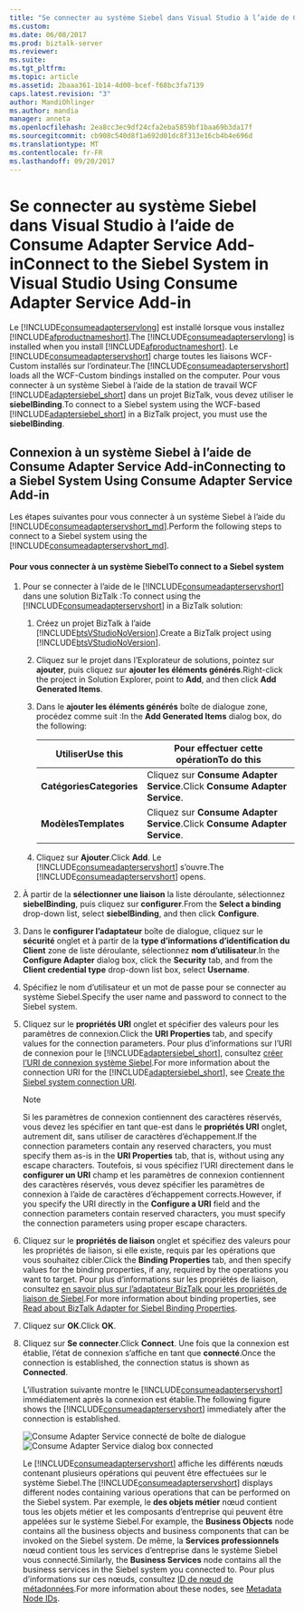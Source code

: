 ```yaml
---
title: "Se connecter au système Siebel dans Visual Studio à l’aide de Consume Adapter Service Add-in | Documents Microsoft"
ms.custom: 
ms.date: 06/08/2017
ms.prod: biztalk-server
ms.reviewer: 
ms.suite: 
ms.tgt_pltfrm: 
ms.topic: article
ms.assetid: 2baaa361-1b14-4d00-bcef-f68bc3fa7139
caps.latest.revision: "3"
author: MandiOhlinger
ms.author: mandia
manager: anneta
ms.openlocfilehash: 2ea8cc3ec9df24cfa2eba5859bf1baa69b3da17f
ms.sourcegitcommit: cb908c540d8f1a692d01dc8f313e16cb4b4e696d
ms.translationtype: MT
ms.contentlocale: fr-FR
ms.lasthandoff: 09/20/2017
---
```

# <a name="connect-to-the-siebel-system-in-visual-studio-using-consume-adapter-service-add-in"></a><span data-ttu-id="6aaa3-102">Se connecter au système Siebel dans Visual Studio à l’aide de Consume Adapter Service Add-in</span><span class="sxs-lookup"><span data-stu-id="6aaa3-102">Connect to the Siebel System in Visual Studio Using Consume Adapter Service Add-in</span></span>
<span data-ttu-id="6aaa3-103">Le [!INCLUDE[consumeadapterservlong](../../includes/consumeadapterservlong-md.md)] est installé lorsque vous installez [!INCLUDE[afproductnameshort](../../includes/afproductnameshort-md.md)].</span><span class="sxs-lookup"><span data-stu-id="6aaa3-103">The [!INCLUDE[consumeadapterservlong](../../includes/consumeadapterservlong-md.md)] is installed when you install [!INCLUDE[afproductnameshort](../../includes/afproductnameshort-md.md)].</span></span> <span data-ttu-id="6aaa3-104">Le [!INCLUDE[consumeadapterservshort](../../includes/consumeadapterservshort-md.md)] charge toutes les liaisons WCF-Custom installés sur l’ordinateur.</span><span class="sxs-lookup"><span data-stu-id="6aaa3-104">The [!INCLUDE[consumeadapterservshort](../../includes/consumeadapterservshort-md.md)] loads all the WCF-Custom bindings installed on the computer.</span></span> <span data-ttu-id="6aaa3-105">Pour vous connecter à un système Siebel à l’aide de la station de travail WCF [!INCLUDE[adaptersiebel_short](../../includes/adaptersiebel-short-md.md)] dans un projet BizTalk, vous devez utiliser le **siebelBinding**.</span><span class="sxs-lookup"><span data-stu-id="6aaa3-105">To connect to a Siebel system using the WCF-based [!INCLUDE[adaptersiebel_short](../../includes/adaptersiebel-short-md.md)] in a BizTalk project, you must use the **siebelBinding**.</span></span>  
  
## <a name="connecting-to-a-siebel-system-using-consume-adapter-service-add-in"></a><span data-ttu-id="6aaa3-106">Connexion à un système Siebel à l’aide de Consume Adapter Service Add-in</span><span class="sxs-lookup"><span data-stu-id="6aaa3-106">Connecting to a Siebel System Using Consume Adapter Service Add-in</span></span>  
 <span data-ttu-id="6aaa3-107">Les étapes suivantes pour vous connecter à un système Siebel à l’aide du [!INCLUDE[consumeadapterservshort_md](../../includes/consumeadapterservshort-md.md)].</span><span class="sxs-lookup"><span data-stu-id="6aaa3-107">Perform the following steps to connect to a Siebel system using the [!INCLUDE[consumeadapterservshort_md](../../includes/consumeadapterservshort-md.md)].</span></span>  
  
#### <a name="to-connect-to-a-siebel-system"></a><span data-ttu-id="6aaa3-108">Pour vous connecter à un système Siebel</span><span class="sxs-lookup"><span data-stu-id="6aaa3-108">To connect to a Siebel system</span></span>  
  
1.  <span data-ttu-id="6aaa3-109">Pour se connecter à l’aide de le [!INCLUDE[consumeadapterservshort](../../includes/consumeadapterservshort-md.md)] dans une solution BizTalk :</span><span class="sxs-lookup"><span data-stu-id="6aaa3-109">To connect using the [!INCLUDE[consumeadapterservshort](../../includes/consumeadapterservshort-md.md)] in a BizTalk solution:</span></span>  
  
    1.  <span data-ttu-id="6aaa3-110">Créez un projet BizTalk à l’aide [!INCLUDE[btsVStudioNoVersion](../../includes/btsvstudionoversion-md.md)].</span><span class="sxs-lookup"><span data-stu-id="6aaa3-110">Create a BizTalk project using [!INCLUDE[btsVStudioNoVersion](../../includes/btsvstudionoversion-md.md)].</span></span>  
  
    2.  <span data-ttu-id="6aaa3-111">Cliquez sur le projet dans l’Explorateur de solutions, pointez sur **ajouter**, puis cliquez sur **ajouter les éléments générés**.</span><span class="sxs-lookup"><span data-stu-id="6aaa3-111">Right-click the project in Solution Explorer, point to **Add**, and then click **Add Generated Items**.</span></span>  
  
    3.  <span data-ttu-id="6aaa3-112">Dans le **ajouter les éléments générés** boîte de dialogue zone, procédez comme suit :</span><span class="sxs-lookup"><span data-stu-id="6aaa3-112">In the **Add Generated Items** dialog box, do the following:</span></span>  
  
        |<span data-ttu-id="6aaa3-113">Utiliser</span><span class="sxs-lookup"><span data-stu-id="6aaa3-113">Use this</span></span>|<span data-ttu-id="6aaa3-114">Pour effectuer cette opération</span><span class="sxs-lookup"><span data-stu-id="6aaa3-114">To do this</span></span>|  
        |--------------|----------------|  
        |<span data-ttu-id="6aaa3-115">**Catégories**</span><span class="sxs-lookup"><span data-stu-id="6aaa3-115">**Categories**</span></span>|<span data-ttu-id="6aaa3-116">Cliquez sur **Consume Adapter Service**.</span><span class="sxs-lookup"><span data-stu-id="6aaa3-116">Click **Consume Adapter Service**.</span></span>|  
        |<span data-ttu-id="6aaa3-117">**Modèles**</span><span class="sxs-lookup"><span data-stu-id="6aaa3-117">**Templates**</span></span>|<span data-ttu-id="6aaa3-118">Cliquez sur **Consume Adapter Service**.</span><span class="sxs-lookup"><span data-stu-id="6aaa3-118">Click **Consume Adapter Service**.</span></span>|  
  
    4.  <span data-ttu-id="6aaa3-119">Cliquez sur **Ajouter**.</span><span class="sxs-lookup"><span data-stu-id="6aaa3-119">Click **Add**.</span></span> <span data-ttu-id="6aaa3-120">Le [!INCLUDE[consumeadapterservshort](../../includes/consumeadapterservshort-md.md)] s’ouvre.</span><span class="sxs-lookup"><span data-stu-id="6aaa3-120">The [!INCLUDE[consumeadapterservshort](../../includes/consumeadapterservshort-md.md)] opens.</span></span>  
  
2.  <span data-ttu-id="6aaa3-121">À partir de la **sélectionner une liaison** la liste déroulante, sélectionnez **siebelBinding**, puis cliquez sur **configurer**.</span><span class="sxs-lookup"><span data-stu-id="6aaa3-121">From the **Select a binding** drop-down list, select **siebelBinding**, and then click **Configure**.</span></span>  
  
3.  <span data-ttu-id="6aaa3-122">Dans le **configurer l’adaptateur** boîte de dialogue, cliquez sur le **sécurité** onglet et à partir de la **type d’informations d’identification du Client** zone de liste déroulante, sélectionnez **nom d’utilisateur**.</span><span class="sxs-lookup"><span data-stu-id="6aaa3-122">In the **Configure Adapter** dialog box, click the **Security** tab, and from the **Client credential type** drop-down list box, select **Username**.</span></span>  
  
4.  <span data-ttu-id="6aaa3-123">Spécifiez le nom d’utilisateur et un mot de passe pour se connecter au système Siebel.</span><span class="sxs-lookup"><span data-stu-id="6aaa3-123">Specify the user name and password to connect to the Siebel system.</span></span>  
  
5.  <span data-ttu-id="6aaa3-124">Cliquez sur le **propriétés URI** onglet et spécifier des valeurs pour les paramètres de connexion.</span><span class="sxs-lookup"><span data-stu-id="6aaa3-124">Click the **URI Properties** tab, and specify values for the connection parameters.</span></span> <span data-ttu-id="6aaa3-125">Pour plus d’informations sur l’URI de connexion pour le [!INCLUDE[adaptersiebel_short](../../includes/adaptersiebel-short-md.md)], consultez [créer l’URI de connexion système Siebel](../../adapters-and-accelerators/adapter-siebel/create-the-siebel-system-connection-uri.md).</span><span class="sxs-lookup"><span data-stu-id="6aaa3-125">For more information about the connection URI for the [!INCLUDE[adaptersiebel_short](../../includes/adaptersiebel-short-md.md)], see [Create the Siebel system connection URI](../../adapters-and-accelerators/adapter-siebel/create-the-siebel-system-connection-uri.md).</span></span>  
  
    > [!NOTE]
    >  <span data-ttu-id="6aaa3-126">Si les paramètres de connexion contiennent des caractères réservés, vous devez les spécifier en tant que-est dans le **propriétés URI** onglet, autrement dit, sans utiliser de caractères d’échappement.</span><span class="sxs-lookup"><span data-stu-id="6aaa3-126">If the connection parameters contain any reserved characters, you must specify them as-is in the **URI Properties** tab, that is, without using any escape characters.</span></span> <span data-ttu-id="6aaa3-127">Toutefois, si vous spécifiez l’URI directement dans le **configurer un URI** champ et les paramètres de connexion contiennent des caractères réservés, vous devez spécifier les paramètres de connexion à l’aide de caractères d’échappement corrects.</span><span class="sxs-lookup"><span data-stu-id="6aaa3-127">However, if you specify the URI directly in the **Configure a URI** field and the connection parameters contain reserved characters, you must specify the connection parameters using proper escape characters.</span></span>  
  
6.  <span data-ttu-id="6aaa3-128">Cliquez sur le **propriétés de liaison** onglet et spécifiez des valeurs pour les propriétés de liaison, si elle existe, requis par les opérations que vous souhaitez cibler.</span><span class="sxs-lookup"><span data-stu-id="6aaa3-128">Click the **Binding Properties** tab, and then specify values for the binding properties, if any, required by the operations you want to target.</span></span> <span data-ttu-id="6aaa3-129">Pour plus d’informations sur les propriétés de liaison, consultez [en savoir plus sur l’adaptateur BizTalk pour les propriétés de liaison de Siebel](../../adapters-and-accelerators/adapter-siebel/read-about-biztalk-adapter-for-siebel-binding-properties.md).</span><span class="sxs-lookup"><span data-stu-id="6aaa3-129">For more information about binding properties, see [Read about BizTalk Adapter for Siebel Binding Properties](../../adapters-and-accelerators/adapter-siebel/read-about-biztalk-adapter-for-siebel-binding-properties.md).</span></span>  
  
7.  <span data-ttu-id="6aaa3-130">Cliquez sur **OK**.</span><span class="sxs-lookup"><span data-stu-id="6aaa3-130">Click **OK**.</span></span>  
  
8.  <span data-ttu-id="6aaa3-131">Cliquez sur **Se connecter**.</span><span class="sxs-lookup"><span data-stu-id="6aaa3-131">Click **Connect**.</span></span> <span data-ttu-id="6aaa3-132">Une fois que la connexion est établie, l’état de connexion s’affiche en tant que **connecté**.</span><span class="sxs-lookup"><span data-stu-id="6aaa3-132">Once the connection is established, the connection status is shown as **Connected**.</span></span>  
  
     <span data-ttu-id="6aaa3-133">L’illustration suivante montre le [!INCLUDE[consumeadapterservshort](../../includes/consumeadapterservshort-md.md)] immédiatement après la connexion est établie.</span><span class="sxs-lookup"><span data-stu-id="6aaa3-133">The following figure shows the [!INCLUDE[consumeadapterservshort](../../includes/consumeadapterservshort-md.md)] immediately after the connection is established.</span></span>  
  
     <span data-ttu-id="6aaa3-134">![Consume Adapter Service connecté de boîte de dialogue](../../adapters-and-accelerators/adapter-siebel/media/siebel-adpt-lesson1-step3-01-connected.gif "SIEBEL-ADPT-Lesson1-Step3-01-connected")</span><span class="sxs-lookup"><span data-stu-id="6aaa3-134">![Consume Adapter Service dialog box connected](../../adapters-and-accelerators/adapter-siebel/media/siebel-adpt-lesson1-step3-01-connected.gif "SIEBEL-ADPT-Lesson1-Step3-01-connected")</span></span>  
  
     <span data-ttu-id="6aaa3-135">Le [!INCLUDE[consumeadapterservshort](../../includes/consumeadapterservshort-md.md)] affiche les différents nœuds contenant plusieurs opérations qui peuvent être effectuées sur le système Siebel.</span><span class="sxs-lookup"><span data-stu-id="6aaa3-135">The [!INCLUDE[consumeadapterservshort](../../includes/consumeadapterservshort-md.md)] displays different nodes containing various operations that can be performed on the Siebel system.</span></span> <span data-ttu-id="6aaa3-136">Par exemple, le **des objets métier** nœud contient tous les objets métier et les composants d’entreprise qui peuvent être appelées sur le système Siebel.</span><span class="sxs-lookup"><span data-stu-id="6aaa3-136">For example, the **Business Objects** node contains all the business objects and business components that can be invoked on the Siebel system.</span></span> <span data-ttu-id="6aaa3-137">De même, la **Services professionnels** nœud contient tous les services d’entreprise dans le système Siebel vous connecté.</span><span class="sxs-lookup"><span data-stu-id="6aaa3-137">Similarly, the **Business Services**  node contains all the business services in the Siebel system you connected to.</span></span> <span data-ttu-id="6aaa3-138">Pour plus d’informations sur ces nœuds, consultez [ID de nœud de métadonnées](../../adapters-and-accelerators/adapter-siebel/metadata-node-ids1.md).</span><span class="sxs-lookup"><span data-stu-id="6aaa3-138">For more information about these nodes, see [Metadata Node IDs](../../adapters-and-accelerators/adapter-siebel/metadata-node-ids1.md).</span></span>